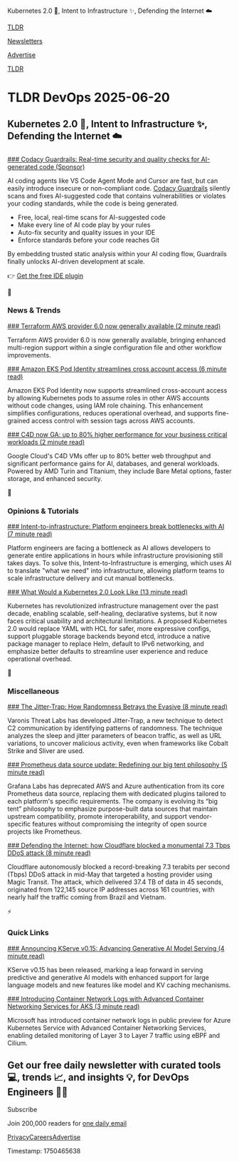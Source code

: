 Kubernetes 2.0 👀, Intent to Infrastructure ✨, Defending the Internet ☁️

[TLDR](/)

[Newsletters](/newsletters)

[Advertise](https://advertise.tldr.tech/)

[TLDR](/)

# TLDR DevOps 2025-06-20

## Kubernetes 2.0 👀, Intent to Infrastructure ✨, Defending the Internet ☁️

### 

[### Codacy Guardrails: Real-time security and quality checks for AI-generated code (Sponsor)](https://www.codacy.com/guardrails?utm_source=newsletter&amp;utm_medium=email&amp;utm_campaign=tldr2)

AI coding agents like VS Code Agent Mode and Cursor are fast, but can easily introduce insecure or non-compliant code. [Codacy Guardrails](https://www.codacy.com/guardrails?utm_source=newsletter&utm_medium=email&utm_campaign=tldr2) silently scans and fixes AI-suggested code that contains vulnerabilities or violates your coding standards, while the code is being generated.

* Free, local, real-time scans for AI-suggested code
* Make every line of AI code play by your rules
* Auto-fix security and quality issues in your IDE
* Enforce standards before your code reaches Git

By embedding trusted static analysis within your AI coding flow, Guardrails finally unlocks AI-driven development at scale.

👉 [Get the free IDE plugin](https://www.codacy.com/guardrails?utm_source=newsletter&utm_medium=email&utm_campaign=tldr2)

📱

### News & Trends

[### Terraform AWS provider 6.0 now generally available (2 minute read)](https://www.hashicorp.com/en/blog/terraform-aws-provider-6-0-now-generally-available?utm_source=tldrdevops)

Terraform AWS provider 6.0 is now generally available, bringing enhanced multi-region support within a single configuration file and other workflow improvements.

[### Amazon EKS Pod Identity streamlines cross account access (6 minute read)](https://aws.amazon.com/blogs/containers/amazon-eks-pod-identity-streamlines-cross-account-access/?utm_source=tldrdevops)

Amazon EKS Pod Identity now supports streamlined cross-account access by allowing Kubernetes pods to assume roles in other AWS accounts without code changes, using IAM role chaining. This enhancement simplifies configurations, reduces operational overhead, and supports fine-grained access control with session tags across AWS accounts.

[### C4D now GA: up to 80% higher performance for your business critical workloads (2 minute read)](https://cloud.google.com/blog/products/compute/c4d-vms-unparalleled-performance-for-business-workloads/?utm_source=tldrdevops)

Google Cloud's C4D VMs offer up to 80% better web throughput and significant performance gains for AI, databases, and general workloads. Powered by AMD Turin and Titanium, they include Bare Metal options, faster storage, and enhanced security.

🚀

### Opinions & Tutorials

[### Intent-to-infrastructure: Platform engineers break bottlenecks with AI (7 minute read)](https://platformengineering.org/blog/intent-to-infrastructure-platform-engineers-break-bottlenecks-with-ai?utm_source=tldrdevops)

Platform engineers are facing a bottleneck as AI allows developers to generate entire applications in hours while infrastructure provisioning still takes days. To solve this, Intent-to-Infrastructure is emerging, which uses AI to translate "what we need" into infrastructure, allowing platform teams to scale infrastructure delivery and cut manual bottlenecks.

[### What Would a Kubernetes 2.0 Look Like (13 minute read)](https://matduggan.com/what-would-a-kubernetes-2-0-look-like/?utm_source=tldrdevops)

Kubernetes has revolutionized infrastructure management over the past decade, enabling scalable, self-healing, declarative systems, but it now faces critical usability and architectural limitations. A proposed Kubernetes 2.0 would replace YAML with HCL for safer, more expressive configs, support pluggable storage backends beyond etcd, introduce a native package manager to replace Helm, default to IPv6 networking, and emphasize better defaults to streamline user experience and reduce operational overhead.

🎁

### Miscellaneous

[### The Jitter-Trap: How Randomness Betrays the Evasive (8 minute read)](https://www.varonis.com/blog/jitter-trap?utm_source=tldrdevops)

Varonis Threat Labs has developed Jitter-Trap, a new technique to detect C2 communication by identifying patterns of randomness. The technique analyzes the sleep and jitter parameters of beacon traffic, as well as URL variations, to uncover malicious activity, even when frameworks like Cobalt Strike and Sliver are used.

[### Prometheus data source update: Redefining our big tent philosophy (5 minute read)](https://grafana.com/blog/2025/06/16/prometheus-data-source-update-redefining-our-big-tent-philosophy/?utm_source=tldrdevops)

Grafana Labs has deprecated AWS and Azure authentication from its core Prometheus data source, replacing them with dedicated plugins tailored to each platform's specific requirements. The company is evolving its “big tent” philosophy to emphasize purpose-built data sources that maintain upstream compatibility, promote interoperability, and support vendor-specific features without compromising the integrity of open source projects like Prometheus.

[### Defending the Internet: how Cloudflare blocked a monumental 7.3 Tbps DDoS attack (8 minute read)](https://blog.cloudflare.com/defending-the-internet-how-cloudflare-blocked-a-monumental-7-3-tbps-ddos/?utm_source=tldrdevops)

Cloudflare autonomously blocked a record-breaking 7.3 terabits per second (Tbps) DDoS attack in mid-May that targeted a hosting provider using Magic Transit. The attack, which delivered 37.4 TB of data in 45 seconds, originated from 122,145 source IP addresses across 161 countries, with nearly half the traffic coming from Brazil and Vietnam.

⚡️

### Quick Links

[### Announcing KServe v0.15: Advancing Generative AI Model Serving (4 minute read)](https://www.cncf.io/blog/2025/06/18/announcing-kserve-v0-15-advancing-generative-ai-model-serving/?utm_source=tldrdevops)

KServe v0.15 has been released, marking a leap forward in serving predictive and generative AI models with enhanced support for large language models and new features like model and KV caching mechanisms.

[### Introducing Container Network Logs with Advanced Container Networking Services for AKS (3 minute read)](https://techcommunity.microsoft.com/blog/azurenetworkingblog/introducing-container-network-logs-with-advanced-container-networking-services-f/4422171?utm_source=tldrdevops)

Microsoft has introduced container network logs in public preview for Azure Kubernetes Service with Advanced Container Networking Services, enabling detailed monitoring of Layer 3 to Layer 7 traffic using eBPF and Cilium.

## Get our free daily newsletter with curated tools 💻, trends 📈, and insights 💡, for DevOps Engineers 👨‍💻

Subscribe

Join 200,000 readers for [one daily email](/api/latest/devops)

[Privacy](/privacy)[Careers](https://jobs.ashbyhq.com/tldr.tech)[Advertise](/devops/advertise)

Timestamp: 1750465638